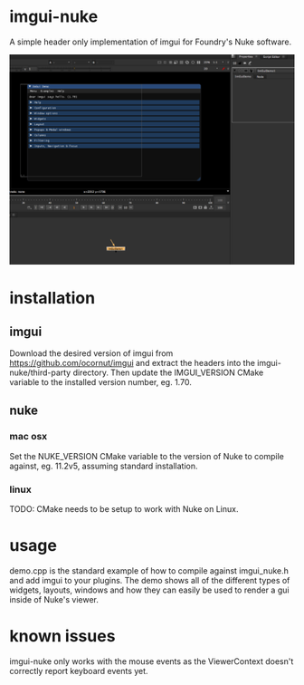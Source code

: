 # imgui-nuke
A simple header only implementation of imgui for Foundry's Nuke software.

![alt text](example_ImGuiDemo.png)

# installation

## imgui

Download the desired version of imgui from https://github.com/ocornut/imgui and extract the headers into the imgui-nuke/third-party directory. Then update the IMGUI_VERSION CMake variable to the installed version number, eg. 1.70.

## nuke
### mac osx
Set the NUKE_VERSION CMake variable to the version of Nuke to compile against, eg. 11.2v5, assuming standard installation.
### linux
TODO: CMake needs to be setup to work with Nuke on Linux.

# usage
demo.cpp is the standard example of how to compile against imgui_nuke.h and add imgui to your plugins. The demo shows all of the different types of widgets, layouts, windows and how they can easily be used to render a gui inside of Nuke's viewer.

# known issues
imgui-nuke only works with the mouse events as the ViewerContext doesn't correctly report keyboard events yet.